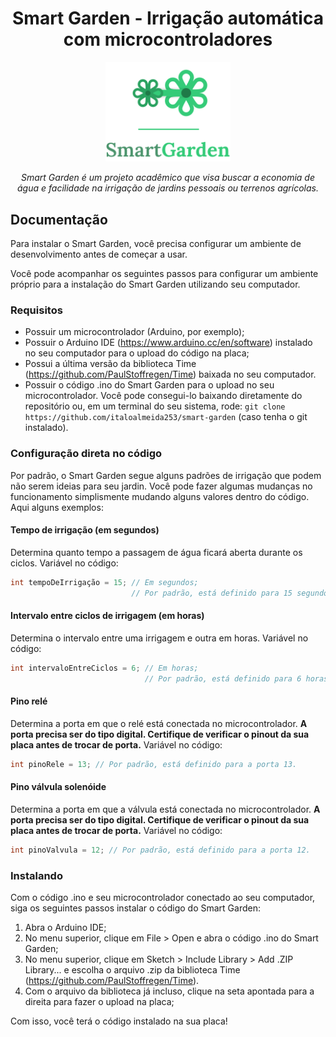 <h1 align="center">Smart Garden - Irrigação automática com microcontroladores</h1>
<p align="center">
    <img width="200" src="https://raw.githubusercontent.com/italoalmeida253/smart-garden/444e2336163b2c50cd3f8ade50eaff07f97f373c/smart-garden-logo.svg" alt="Logo do Smart Garden"/>
</p>

<p align="center"><em>Smart Garden é um projeto acadêmico que visa buscar a economia de água e facilidade na irrigação de jardins pessoais ou terrenos agrícolas.</em></p>

## Documentação
Para instalar o Smart Garden, você precisa configurar um ambiente de desenvolvimento antes de começar a usar.

Você pode acompanhar os seguintes passos para configurar um ambiente próprio para a instalação do Smart Garden utilizando seu computador.

### Requisitos
- Possuir um microcontrolador (Arduino, por exemplo);
- Possuir o Arduino IDE (https://www.arduino.cc/en/software) instalado no seu computador para o upload do código na placa;
- Possui a última versão da biblioteca Time (https://github.com/PaulStoffregen/Time) baixada no seu computador.
- Possuir o código .ino do Smart Garden para o upload no seu microcontrolador. Você pode consegui-lo baixando diretamente do repositório ou, em um terminal do seu sistema, rode: ```git clone https://github.com/italoalmeida253/smart-garden``` (caso tenha o git instalado).

### Configuração direta no código
Por padrão, o Smart Garden segue alguns padrões de irrigação que podem não serem ideias para seu jardin. Você pode fazer algumas mudanças no funcionamento simplismente mudando alguns valores dentro do código. Aqui alguns exemplos:

#### Tempo de irrigação (em segundos)
Determina quanto tempo a passagem de água ficará aberta durante os ciclos.
Variável no código:
```c++
int tempoDeIrrigação = 15; // Em segundos; 
                           // Por padrão, está definido para 15 segundos.
```

#### Intervalo entre ciclos de irrigagem (em horas)
Determina o intervalo entre uma irrigagem e outra em horas.
Variável no código:
```c++
int intervaloEntreCiclos = 6; // Em horas; 
                              // Por padrão, está definido para 6 horas.
```

#### Pino relé
Determina a porta em que o relé está conectada no microcontrolador.
**A porta precisa ser do tipo digital. Certifique de verificar o pinout da sua placa antes de trocar de porta.**
Variável no código:
```c++
int pinoRele = 13; // Por padrão, está definido para a porta 13.
```

#### Pino válvula solenóide
Determina a porta em que a válvula está conectada no microcontrolador.
**A porta precisa ser do tipo digital. Certifique de verificar o pinout da sua placa antes de trocar de porta.**
Variável no código:
```c++
int pinoValvula = 12; // Por padrão, está definido para a porta 12.
```

### Instalando
Com o código .ino e seu microcontrolador conectado ao seu computador, siga os seguintes passos instalar o código do Smart Garden:

1. Abra o Arduino IDE;
2. No menu superior, clique em File > Open e abra o código .ino do Smart Garden;
3. No menu superior, clique em Sketch > Include Library > Add .ZIP Library... e escolha o arquivo .zip da biblioteca Time (https://github.com/PaulStoffregen/Time).
4. Com o arquivo da biblioteca já incluso, clique na seta apontada para a direita para fazer o upload na placa;

Com isso, você terá o código instalado na sua placa!
